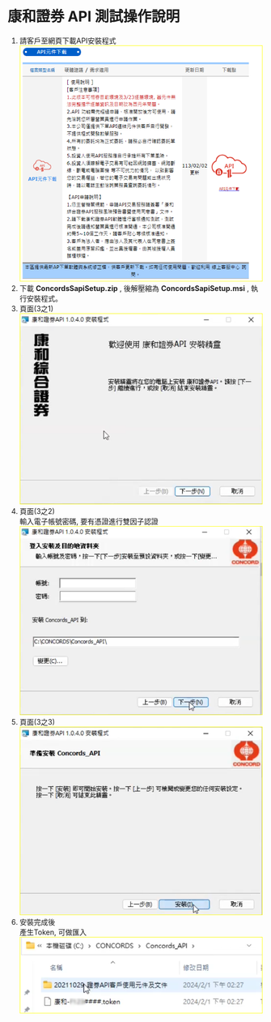 # 康和證券 API 測試操作說明
1. 請客戶至網頁下載API安裝程式  
![alt text](introduction/images/image.png)
2. 下載 <strong>ConcordsSapiSetup.zip</strong> , 後解壓縮為 <strong>ConcordsSapiSetup.msi</strong> , 執行安裝程式。  
3. 頁面(3之1)  
![alt text](introduction/images/image-1.png)
3. 頁面(3之2)  
輸入電子帳號密碼, 要有憑證進行雙因子認證
![alt text](introduction/images/image-2.png)
3. 頁面(3之3)  
![alt text](introduction/images/image-3.png)
4. 安裝完成後  
產生Token, 可做匯入    
![alt text](introduction/images/image-4.png)